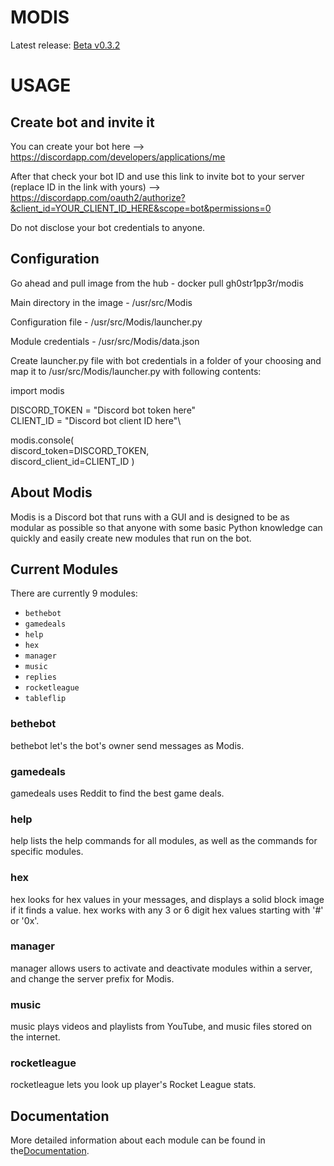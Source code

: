 # MODIS

Latest release: [Beta v0.3.2](https://github.com/Infraxion/modis/releases/tag/0.3.2)

# USAGE

## Create bot and invite it

You can create your bot here --> https://discordapp.com/developers/applications/me

After that check your bot ID and use this link to invite bot to your server (replace ID in the link with yours) --> https://discordapp.com/oauth2/authorize?&client_id=YOUR_CLIENT_ID_HERE&scope=bot&permissions=0

Do not disclose your bot credentials to anyone.

## Configuration

Go ahead and pull image from the hub - docker pull gh0str1pp3r/modis

Main directory in the image - /usr/src/Modis

Configuration file - /usr/src/Modis/launcher.py

Module credentials - /usr/src/Modis/data.json


Create launcher.py file with bot credentials in a folder of your choosing and map it to /usr/src/Modis/launcher.py with following contents:

import modis

DISCORD_TOKEN = "Discord bot token here"\
CLIENT_ID = "Discord bot client ID here"\

modis.console(\
    discord_token=DISCORD_TOKEN,\
    discord_client_id=CLIENT_ID
)

## About Modis

Modis is a Discord bot that runs with a GUI and is designed to be as modular as possible
so that anyone with some basic Python knowledge can quickly and easily create new modules that run on the bot.

## Current Modules

There are currently 9 modules:

- `bethebot`
- `gamedeals`
- `help`
- `hex`
- `manager`
- `music`
- `replies`
- `rocketleague`
- `tableflip`


### bethebot

bethebot let's the bot's owner send messages as Modis.

### gamedeals

gamedeals uses Reddit to find the best game deals.

### help

help lists the help commands for all modules, as well as the commands for specific modules.

### hex

hex looks for hex values in your messages, and displays a solid block image if it finds a value. hex works with any 3 or 6 digit hex values starting with '#' or '0x'.

### manager

manager allows users to activate and deactivate modules within a server, and change the server prefix for Modis.

### music

music plays videos and playlists from YouTube, and music files stored on the internet.

### rocketleague

rocketleague lets you look up player's Rocket League stats.

## Documentation

More detailed information about each module can be found in the[Documentation](https://infraxion.github.io/modis/documentation/#modules).
